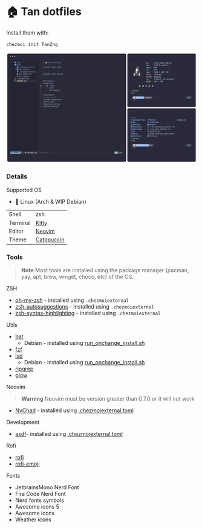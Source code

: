 # 🏠 Tan dotfiles

Install them with:

```
chezmoi init TanZng
```

![tanx_terminal](./.github/tanx-dotfiles.png)

### Details
Supported OS
 - 🐧 Linux (Arch & WIP Debian)

|||
|-------|----|
|Shell|zsh|
|Terminal|[Kitty](https://github.com/kovidgoyal/kitty)|
|Editor|[Neovim](https://github.com/neovim/neovim)|
|Theme|[Catppuccin](https://github.com/catppuccin)|

<!-- WIP |Windows||
|----|----|
|Shell|zsh|
|Terminal|[Windows Terminal](https://github.com/microsoft/terminal)|
|Editor|[VSCode](https://github.com/microsoft/vscode)| -->


### Tools

> **Note**
> Most tools are installed using the package manager (pacman, yay, apt, brew, winget, choco, etc) of the OS.

ZSH

- [oh-my-zsh](https://github.com/ohmyzsh/ohmyzsh/blob/master/plugins/sudo/sudo.plugin.zsh) - installed using `.chezmoiexternal`
- [zsh-autosuggestions](https://github.com/zsh-users/zsh-autosuggestions) - installed using `.chezmoiexternal`
- [zsh-syntax-highlighting](https://github.com/zsh-users/zsh-syntax-highlighting) - installed using `.chezmoiexternal`

Utils

- [bat](https://github.com/sharkdp/bat)
    - Debian - installed using [run_onchange_install.sh](/home/.chezmoiscripts/run_onchange_install.sh)
- [fzf](https://github.com/junegunn/fzf)
- [lsd](https://github.com/Peltoche/lsd)
    - Debian - installed using [run_onchange_install.sh](/home/.chezmoiscripts/run_onchange_install.sh)
- [ripgrep](https://github.com/BurntSushi/ripgrep)
- [glow](https://github.com/charmbracelet/glow/)

Neovim

> **Warning**
> Neovim must be version greater than 0.7.0 or it will not work

- [NvChad](https://github.com/NvChad/NvChad) - installed using [.chezmoiexternal.toml](/home/.chezmoiexternal.toml)

Development

- [asdf](https://github.com/asdf-vm/asdf)- installed using [.chezmoiexternal.toml](/home/.chezmoiexternal.toml)

Rofi

- [rofi](https://github.com/davatorium/rofi)
- [rofi-emoji](https://github.com/Mange/rofi-emoji)

Fonts

- JetbrainsMono Nerd Font
- Fira Code Nerd Font
- Nerd fonts symbols
- Awesome icons 5
- Awesome icons
- Weather icons